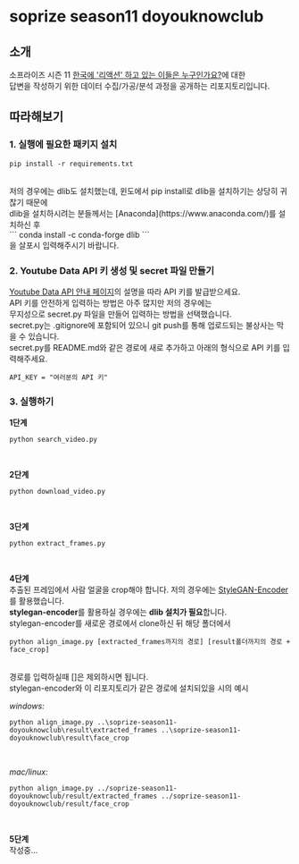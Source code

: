 # soprize season11 doyouknowclub

## 소개
 소프라이즈 시즌 11 [한국에 '리액션' 하고 있는 이들은 누구인가요?](https://soprize.so/question/90)에 대한</br>
 답변을 작성하기 위한 데이터 수집/가공/분석 과정을 공개하는 리포지토리입니다.</br>

## 따라해보기

### 1. 실행에 필요한 패키지 설치
 ```
 pip install -r requirements.txt
 ```
 </br>
 저의 경우에는 dlib도 설치했는데, 윈도에서 pip install로 dlib을 설치하기는 상당히 귀찮기 때문에</br>
 dlib을 설치하시려는 분들께서는 [Anaconda](https://www.anaconda.com/)를 설치하신 후</br>
 ```
 conda install -c conda-forge dlib
 ```
 </br>
 을 살포시 입력해주시기 바랍니다.

### 2. Youtube Data API 키 생성 및 secret 파일 만들기
 [Youtube Data API 안내 페이지](https://developers.google.com/youtube/v3/getting-started?hl=ko)의 설명을 따라 API 키를 발급받으세요.</br>
 API 키를 안전하게 입력하는 방법은 아주 많지만 저의 경우에는</br>
 무지성으로 secret.py 파일을 만들어 입력하는 방법을 선택했습니다.</br>
 secret.py는 .gitignore에 포함되어 있으니 git push를 통해 업로드되는 불상사는 막을 수 있습니다.</br>
 secret.py를 README.md와 같은 경로에 새로 추가하고 아래의 형식으로 API 키를 입력해주세요.</br>
 ```
 API_KEY = "여러분의 API 키"
 ```

### 3. 실행하기
 **1단계**</br>
 ```
 python search_video.py
 ```
 </br>

 **2단계**</br>
 ```
 python download_video.py
 ```
 </br>

 **3단계**</br>
 ```
 python extract_frames.py
 ```
 </br>

 **4단계**</br>
 추출된 프레임에서 사람 얼굴을 crop해야 합니다. 저의 경우에는 [StyleGAN-Encoder](https://github.com/pbaylies/stylegan-encoder)를 활용했습니다.</br>
 **stylegan-encoder**를 활용하실 경우에는 **dlib 설치가 필요**합니다.</br>
 stylegan-encoder를 새로운 경로에서 clone하신 뒤 해당 폴더에서</br>
 ```
 python align_image.py [extracted_frames까지의 경로] [result폴더까지의 경로 + face_crop]
 ```
 </br>
 경로를 입력하실때 []은 제외하시면 됩니다.</br>
 stylegan-encoder와 이 리포지토리가 같은 경로에 설치되있을 시의 예시</br>
 
 *windows:*</br>
 
 ```
 python align_image.py ..\soprize-season11-doyouknowclub\result\extracted_frames ..\soprize-season11-doyouknowclub\result\face_crop
 ```
 </br>

 *mac/linux:*</br>
 
 ```
 python align_image.py ../soprize-season11-doyouknowclub/result/extracted_frames ../soprize-season11-doyouknowclub/result/face_crop
 ```
 
 </br>

 **5단계**</br>
 작성중...
